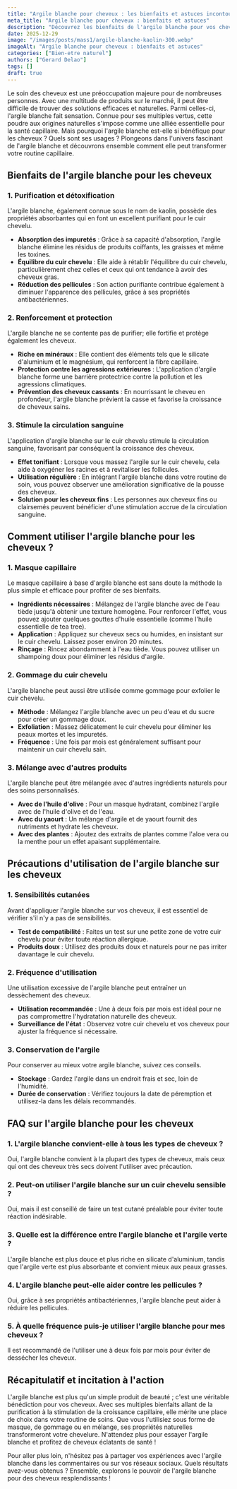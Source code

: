 ```yaml
---
title: "Argile blanche pour cheveux : les bienfaits et astuces incontournables"
meta_title: "Argile blanche pour cheveux : bienfaits et astuces"
description: "Découvrez les bienfaits de l'argile blanche pour vos cheveux et des astuces pour l'utiliser au quotidien. Une solution naturelle pour des cheveux en santé."
date: 2025-12-29
image: "/images/posts/mass1/argile-blanche-kaolin-300.webp"
imageAlt: "Argile blanche pour cheveux : bienfaits et astuces"
categories: ["Bien-etre naturel"]
authors: ["Gerard Delao"]
tags: []
draft: true
---
```


Le soin des cheveux est une préoccupation majeure pour de nombreuses personnes. Avec une multitude de produits sur le marché, il peut être difficile de trouver des solutions efficaces et naturelles. Parmi celles-ci, l'argile blanche fait sensation. Connue pour ses multiples vertus, cette poudre aux origines naturelles s'impose comme une alliée essentielle pour la santé capillaire. Mais pourquoi l'argile blanche est-elle si bénéfique pour les cheveux ? Quels sont ses usages ? Plongeons dans l'univers fascinant de l'argile blanche et découvrons ensemble comment elle peut transformer votre routine capillaire.

## Bienfaits de l'argile blanche pour les cheveux

### 1. Purification et détoxification

L'argile blanche, également connue sous le nom de kaolin, possède des propriétés absorbantes qui en font un excellent purifiant pour le cuir chevelu.

- **Absorption des impuretés** : Grâce à sa capacité d'absorption, l'argile blanche élimine les résidus de produits coiffants, les graisses et même les toxines.
- **Équilibre du cuir chevelu** : Elle aide à rétablir l'équilibre du cuir chevelu, particulièrement chez celles et ceux qui ont tendance à avoir des cheveux gras.
- **Réduction des pellicules** : Son action purifiante contribue également à diminuer l'apparence des pellicules, grâce à ses propriétés antibactériennes.

### 2. Renforcement et protection

L'argile blanche ne se contente pas de purifier; elle fortifie et protège également les cheveux.

- **Riche en minéraux** : Elle contient des éléments tels que le silicate d'aluminium et le magnésium, qui renforcent la fibre capillaire.
- **Protection contre les agressions extérieures** : L'application d'argile blanche forme une barrière protectrice contre la pollution et les agressions climatiques.
- **Prévention des cheveux cassants** : En nourrissant le cheveu en profondeur, l'argile blanche prévient la casse et favorise la croissance de cheveux sains.

### 3. Stimule la circulation sanguine

L'application d'argile blanche sur le cuir chevelu stimule la circulation sanguine, favorisant par conséquent la croissance des cheveux.

- **Effet tonifiant** : Lorsque vous massez l'argile sur le cuir chevelu, cela aide à oxygéner les racines et à revitaliser les follicules.
- **Utilisation régulière** : En intégrant l'argile blanche dans votre routine de soin, vous pouvez observer une amélioration significative de la pousse des cheveux.
- **Solution pour les cheveux fins** : Les personnes aux cheveux fins ou clairsemés peuvent bénéficier d'une stimulation accrue de la circulation sanguine.

## Comment utiliser l'argile blanche pour les cheveux ?

### 1. Masque capillaire

Le masque capillaire à base d'argile blanche est sans doute la méthode la plus simple et efficace pour profiter de ses bienfaits.

- **Ingrédients nécessaires** : Mélangez de l'argile blanche avec de l'eau tiède jusqu'à obtenir une texture homogène. Pour renforcer l'effet, vous pouvez ajouter quelques gouttes d'huile essentielle (comme l'huile essentielle de tea tree).
- **Application** : Appliquez sur cheveux secs ou humides, en insistant sur le cuir chevelu. Laissez poser environ 20 minutes.
- **Rinçage** : Rincez abondamment à l'eau tiède. Vous pouvez utiliser un shampoing doux pour éliminer les résidus d'argile.

### 2. Gommage du cuir chevelu

L'argile blanche peut aussi être utilisée comme gommage pour exfolier le cuir chevelu.

- **Méthode** : Mélangez l'argile blanche avec un peu d'eau et du sucre pour créer un gommage doux.
- **Exfoliation** : Massez délicatement le cuir chevelu pour éliminer les peaux mortes et les impuretés.
- **Fréquence** : Une fois par mois est généralement suffisant pour maintenir un cuir chevelu sain.

### 3. Mélange avec d'autres produits

L'argile blanche peut être mélangée avec d'autres ingrédients naturels pour des soins personnalisés.

- **Avec de l'huile d'olive** : Pour un masque hydratant, combinez l'argile avec de l'huile d'olive et de l'eau.
- **Avec du yaourt** : Un mélange d'argile et de yaourt fournit des nutriments et hydrate les cheveux.
- **Avec des plantes** : Ajoutez des extraits de plantes comme l'aloe vera ou la menthe pour un effet apaisant supplémentaire.

## Précautions d'utilisation de l'argile blanche sur les cheveux

### 1. Sensibilités cutanées

Avant d'appliquer l'argile blanche sur vos cheveux, il est essentiel de vérifier s'il n'y a pas de sensibilités.

- **Test de compatibilité** : Faites un test sur une petite zone de votre cuir chevelu pour éviter toute réaction allergique.
- **Produits doux** : Utilisez des produits doux et naturels pour ne pas irriter davantage le cuir chevelu.

### 2. Fréquence d'utilisation

Une utilisation excessive de l'argile blanche peut entraîner un dessèchement des cheveux.

- **Utilisation recommandée** : Une à deux fois par mois est idéal pour ne pas compromettre l'hydratation naturelle des cheveux.
- **Surveillance de l'état** : Observez votre cuir chevelu et vos cheveux pour ajuster la fréquence si nécessaire.

### 3. Conservation de l'argile

Pour conserver au mieux votre argile blanche, suivez ces conseils.

- **Stockage** : Gardez l'argile dans un endroit frais et sec, loin de l'humidité.
- **Durée de conservation** : Vérifiez toujours la date de péremption et utilisez-la dans les délais recommandés.

## FAQ sur l'argile blanche pour les cheveux

### 1. L'argile blanche convient-elle à tous les types de cheveux ?

Oui, l'argile blanche convient à la plupart des types de cheveux, mais ceux qui ont des cheveux très secs doivent l'utiliser avec précaution.

### 2. Peut-on utiliser l'argile blanche sur un cuir chevelu sensible ?

Oui, mais il est conseillé de faire un test cutané préalable pour éviter toute réaction indésirable.

### 3. Quelle est la différence entre l'argile blanche et l'argile verte ?

L'argile blanche est plus douce et plus riche en silicate d'aluminium, tandis que l'argile verte est plus absorbante et convient mieux aux peaux grasses.

### 4. L'argile blanche peut-elle aider contre les pellicules ?

Oui, grâce à ses propriétés antibactériennes, l'argile blanche peut aider à réduire les pellicules.

### 5. À quelle fréquence puis-je utiliser l'argile blanche pour mes cheveux ?

Il est recommandé de l'utiliser une à deux fois par mois pour éviter de dessécher les cheveux.

## Récapitulatif et incitation à l'action

L'argile blanche est plus qu'un simple produit de beauté ; c'est une véritable bénédiction pour vos cheveux. Avec ses multiples bienfaits allant de la purification à la stimulation de la croissance capillaire, elle mérite une place de choix dans votre routine de soins. Que vous l'utilisiez sous forme de masque, de gommage ou en mélange, ses propriétés naturelles transformeront votre chevelure. N'attendez plus pour essayer l'argile blanche et profitez de cheveux éclatants de santé !

Pour aller plus loin, n'hésitez pas à partager vos expériences avec l'argile blanche dans les commentaires ou sur vos réseaux sociaux. Quels résultats avez-vous obtenus ? Ensemble, explorons le pouvoir de l'argile blanche pour des cheveux resplendissants !

